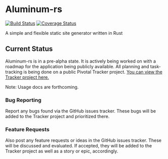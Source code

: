 # Aluminum-rs
[![Build Status](https://travis-ci.org/ELD/Aluminum-rs.svg?branch=master)](https://travis-ci.org/ELD/Aluminum-rs)
[![Coverage Status](https://coveralls.io/repos/github/ELD/Aluminum-rs/badge.svg?branch=master)](https://coveralls.io/github/ELD/Aluminum-rs?branch=master)

A simple and flexible static site generator written in Rust

## Current Status
Aluminum-rs is in a pre-alpha state. It is actively being worked on with a roadmap for the application being publicly available.
All planning and task-tracking is being done on a public Pivotal Tracker project. [You can view the Tracker project here.](https://www.pivotaltracker.com/n/projects/1629141)

Note: Usage docs are forthcoming.

### Bug Reporting
Report any bugs found via the GitHub issues tracker. These bugs will be added to the Tracker project and prioritized there.

### Feature Requests
Also post any feature requests or ideas in the GitHub issues tracker. These will be discussed and evaluated. If accepted, they
will be added to the Tracker project as well as a story or epic, accordingly.
